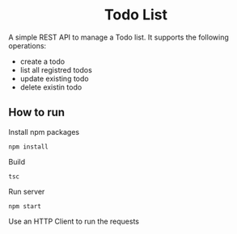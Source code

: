 <h1 align="center"><strong>Todo List</strong></h1>

A simple REST API to manage a Todo list. It supports the following operations:

- create a todo
- list all registred todos
- update existing todo
- delete existin todo

## **How to run**

Install npm packages

```
npm install
```

Build

```
tsc
```

Run server

```
npm start
```

Use an HTTP Client to run the requests